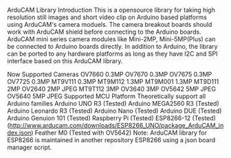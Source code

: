 ArduCAM Library Introduction
This is a opensource library for taking high resolution still images and short video clip on Arduino based platforms using ArduCAM's camera moduels.
The camera breakout boards should work with ArduCAM shield before connecting to the Arduino boards.
ArduCAM mini series camera modules like Mini-2MP, Mini-5MP(Plus) can be connected to Arduino boards directly.
In addition to Arduino, the library can be ported to any hardware platforms as long as they have I2C and SPI interface based on this ArduCAM library.

Now Supported Cameras
OV7660 0.3MP
OV7670 0.3MP
OV7675 0.3MP
OV7725 0.3MP
MT9V111 0.3MP
MT9M112 1.3MP
MT9M001 1.3MP
MT9D111 2MP
OV2640 2MP JPEG
MT9T112 3MP
OV3640 3MP
OV5642 5MP JPEG
OV5640 5MP JPEG
Supported MCU Platform
Theoretically support all Arduino families
Arduino UNO R3 (Tested)
Arduino MEGA2560 R3 (Tested)
Arduino Leonardo R3 (Tested)
Arduino Nano (Tested)
Arduino DUE (Tested)
Arduino Genuion 101 (Tested)
Raspberry Pi (Tested)
ESP8266-12 (Tested) (http://www.arducam.com/downloads/ESP8266_UNO/package_ArduCAM_index.json)
Feather M0 (Tested with OV5642)
Note: ArduCAM library for ESP8266 is maintained in another repository ESP8266 using a json board manager script.